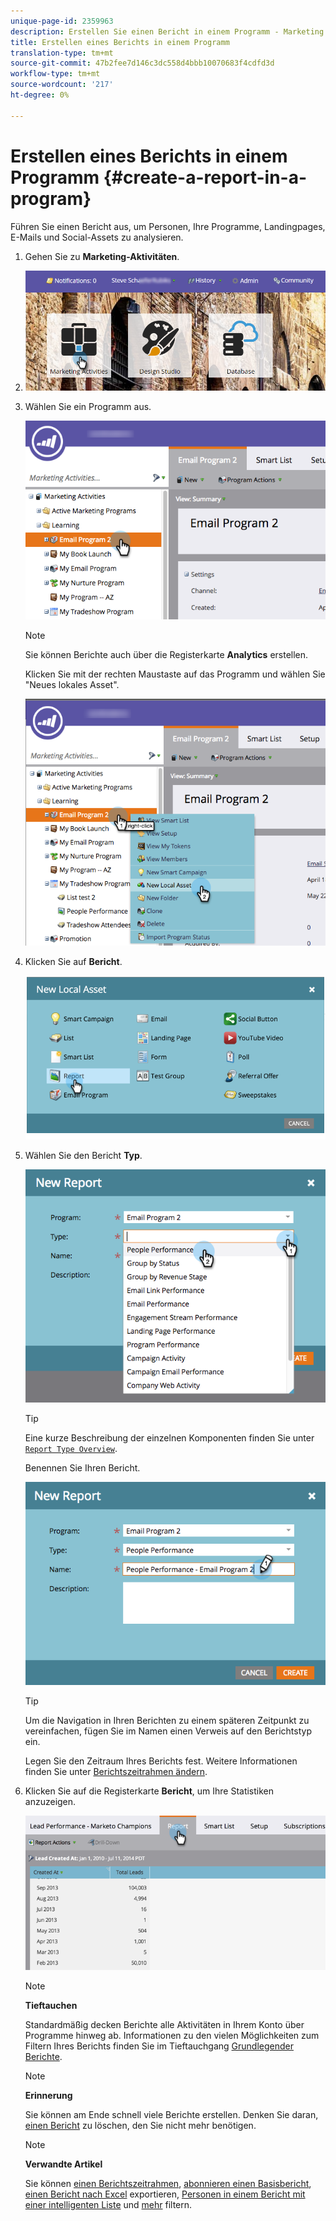 ```yaml
---
unique-page-id: 2359963
description: Erstellen Sie einen Bericht in einem Programm - Marketing Docs - Produktdokumentation
title: Erstellen eines Berichts in einem Programm
translation-type: tm+mt
source-git-commit: 47b2fee7d146c3dc558d4bbb10070683f4cdfd3d
workflow-type: tm+mt
source-wordcount: '217'
ht-degree: 0%

---
```



# Erstellen eines Berichts in einem Programm {#create-a-report-in-a-program}

Führen Sie einen Bericht aus, um Personen, Ihre Programme, Landingpages, E-Mails und Social-Assets zu analysieren.

1. Gehen Sie zu **Marketing-Aktivitäten**.
1. ![](assets/login-marketing-activities.png)

1. Wählen Sie ein Programm aus.

   ![](assets/selectprogramreport.png)

   >[!NOTE]
   >
   >Sie können Berichte auch über die Registerkarte **Analytics** erstellen.

   Klicken Sie mit der rechten Maustaste auf das Programm und wählen Sie &quot;Neues lokales Asset&quot;.

   ![](assets/programrightclick-asset.png)

1. Klicken Sie auf **Bericht**.

   ![](assets/image2014-9-15-18-3a36-3a46.png)

1. Wählen Sie den Bericht **Typ**.

   ![](assets/choosereport.png)

   >[!TIP]
   >
   >Eine kurze Beschreibung der einzelnen Komponenten finden Sie unter [`Report Type Overview`](http://docs.marketo.com/display/DOCS/Report+Type+Overview).

   Benennen Sie Ihren Bericht.

   ![](assets/namereport.png)

   >[!TIP]
   >
   >Um die Navigation in Ihren Berichten zu einem späteren Zeitpunkt zu vereinfachen, fügen Sie im Namen einen Verweis auf den Berichtstyp ein.

   Legen Sie den Zeitraum Ihres Berichts fest. Weitere Informationen finden Sie unter [Berichtszeitrahmen ändern](../../../../product-docs/reporting/basic-reporting/editing-reports/change-a-report-time-frame.md).

1. Klicken Sie auf die Registerkarte **Bericht**, um Ihre Statistiken anzuzeigen.

   ![](assets/image2014-9-15-18-3a38-3a5.png)

   >[!NOTE]
   >
   >**Tieftauchen**
   >
   >
   >Standardmäßig decken Berichte alle Aktivitäten in Ihrem Konto über Programme hinweg ab. Informationen zu den vielen Möglichkeiten zum Filtern Ihres Berichts finden Sie im Tieftauchgang [Grundlegender Berichte](http://docs.marketo.com/display/docs/basic+reporting).

   >[!NOTE]
   >
   >**Erinnerung**
   >
   >
   >Sie können am Ende schnell viele Berichte erstellen. Denken Sie daran, [einen Bericht](../../../../product-docs/reporting/basic-reporting/report-activity/delete-a-report.md) zu löschen, den Sie nicht mehr benötigen.

   >[!NOTE]
   >
   >**Verwandte Artikel**
   >
   >
   >Sie können [einen Berichtszeitrahmen](../../../../product-docs/reporting/basic-reporting/editing-reports/change-a-report-time-frame.md), [abonnieren einen Basisbericht](../../../../product-docs/reporting/basic-reporting/report-subscriptions/subscribe-to-a-basic-report.md), [einen Bericht nach Excel](../../../../product-docs/reporting/basic-reporting/report-activity/export-a-report-to-excel.md) exportieren, [Personen in einem Bericht mit einer intelligenten Liste](../../../../product-docs/reporting/basic-reporting/editing-reports/filter-people-in-a-report-with-a-smart-list.md) und [mehr](http://docs.marketo.com/display/docs/basic+reporting) filtern.

